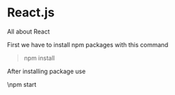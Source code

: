 # React.js
All about React

First we have to install npm packages with this command

> npm install

After installing package use

\npm start

